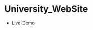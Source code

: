 # University_WebSite
- [Live-Demo](https://mohammed-riad.github.io/14.html?fbclid=IwAR0VTvtCvm24Yot2TLeGmTHrkAo6PdTH4CReIv31Yfm7jDogGRHDFJwBmEM)
